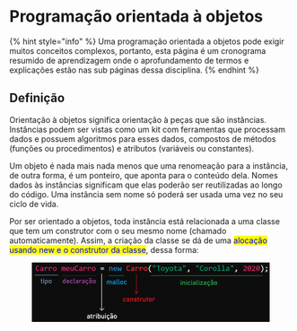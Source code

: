 # Programação orientada à objetos

{% hint style="info" %}
Uma programação orientada a objetos pode exigir muitos conceitos complexos, portanto, esta página é um cronograma resumido de aprendizagem onde o aprofundamento de termos e explicações estão nas sub páginas dessa disciplina.
{% endhint %}

## Definição

Orientação à objetos significa orientação à peças que são instâncias. Instâncias podem ser vistas como um kit com ferramentas que processam dados e possuem algoritmos para esses dados, compostos de métodos (funções ou procedimentos) e atributos (variáveis ou constantes).

Um objeto é nada mais nada menos que uma renomeação para a instância, de outra forma, é um ponteiro, que aponta para o conteúdo dela. Nomes dados às instâncias significam que elas poderão ser reutilizadas ao longo do código. Uma instância sem nome só poderá ser usada uma vez no seu ciclo de vida.

Por ser orientado a objetos, toda instância está relacionada a uma classe que tem um construtor com o seu mesmo nome (chamado automaticamente). Assim, a criação da classe se dá de uma <mark style="color:blue;">alocação usando new e o construtor da classe</mark>, dessa forma:

<figure><img src="../../.gitbook/assets/definição na criação de instâncias (resumida).png" alt=""><figcaption></figcaption></figure>

